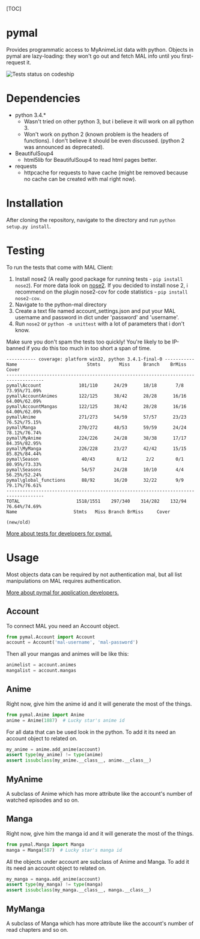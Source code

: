 [TOC]

pymal
==========
Provides programmatic access to MyAnimeList data with python.
Objects in pymal are lazy-loading: they won't go out and fetch MAL info until you first-request it.

![Tests status on codeship](https://codeship.io/projects/57c82b50-cd5c-0131-5e65-7a624b040fbd/status "Tests status on codeship")

Dependencies
===========
* python 3.4.*
    - Wasn't tried on other python 3, but i believe it will work on all python 3.
    - Won't work on python 2 (known problem is the headers of functions). I don't believe it should be even discussed. (python 2 was announced as deprecated).
* BeautifulSoup4
    - html5lib for BeautifulSoup4 to read html pages better.
* requests
    - httpcache for requests to have cache (might be removed because no cache can be created with mal right now).

Installation
============
After cloning the repository, navigate to the directory and run `python setup.py install`.

Testing
=======
To run the tests that come with MAL Client:
1. Install nose2 (A really good package for running tests - `pip install nose2`). For more data look on [nose2](https://github.com/nose-devs/nose2 "nose2").
  If you decided to install nose 2, i recommend on the plugin nose2-cov for code statistics - `pip install nose2-cov`.
2. Navigate to the python-mal directory
3. Create a text file named account_settings.json and put your MAL username and password in dict under 'password' and 'username'.
4. Run `nose2` or `python -m unittest` with a lot of parameters that i don't know.

Make sure you don't spam the tests too quickly! You're likely to be IP-banned if you do this too much in too short a span of time.

    ----------- coverage: platform win32, python 3.4.1-final-0 -----------
    Name                          Stmts       Miss     Branch    BrMiss            Cover
    ------------------------------------------------------------------------------------
    pymal\Account              101/110      24/29      18/18       7/8     73.95%/71.09%
    pymal\AccountAnimes        122/125      38/42      28/28      16/16    64.00%/62.09%
    pymal\AccountMangas        122/125      38/42      28/28      16/16    64.00%/62.09%
    pymal\Anime                271/273      54/59      57/57      23/23    76.52%/75.15%
    pymal\Manga                270/272      48/53      59/59      24/24    78.12%/76.74%
    pymal\MyAnime              224/226      24/28      38/38      17/17    84.35%/82.95%
    pymal\MyManga              226/228      23/27      42/42      15/15    85.82%/84.44%
    pymal\Season                40/43        8/12       2/2        0/1     80.95%/73.33%
    pymal\Seasons               54/57       24/28      10/10       4/4     56.25%/52.24%
    pymal\global_functions      88/92       16/20      32/22       9/9     79.17%/76.61%
    ------------------------------------------------------------------------------------
    TOTAL                     1518/1551    297/340    314/282    132/94    76.64%/74.69%
    Name                     Stmts   Miss Branch BrMiss     Cover

    (new/old)

[More about tests for developers for pymal.](/tests/readme.md "pymal tests readme")

Usage
=====
Most objects data can be required by not authentication mal, but all list manipulations on MAL requires authentication.

[More about pymal for application developers.](/pymal/readme.md "pymal objects readme")

Account
------
To connect MAL you need an Account object.

``` python
from pymal.Account import Account
account = Account('mal-username', 'mal-password')
```

Then all your mangas and animes will be like this:

``` python
animelist = account.animes
mangalist = account.mangas
```

Anime
-----
Right now, give him the anime id and it will generate the most of the things.

``` python
from pymal.Anime import Anime
anime = Anime(1887)  # Lucky star's anime id
```

For all data that can be used look in the python.
To add it its need an account object to related on.

``` python
my_anime = anime.add_anime(account)
assert type(my_anime) != type(anime)
assert issubclass(my_anime.__class__, anime.__class__)
```

MyAnime
-------
A subclass of Anime which has more attribute like the account's number of watched episodes and so on.

Manga
-----
Right now, give him the manga id and it will generate the most of the things.

``` python
from pymal.Manga import Manga
manga = Manga(587)  # Lucky star's manga id
```

All the objects under account are subclass of Anime and Manga.
To add it its need an account object to related on.

``` python
my_manga = manga.add_anime(account)
assert type(my_manga) != type(manga)
assert issubclass(my_manga.__class__, manga.__class__)
```

MyManga
-------
A subclass of Manga which has more attribute like the account's number of read chapters and so on.